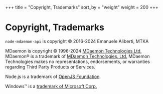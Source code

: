 +++
title = "Copyright, Trademarks"
sort_by = "weight"
weight = 200
+++
# Copyright, Trademarks

`node-mdaemon-api` is copyright © 2016-2024 Emanuele Aliberti, MTKA

MDaemon is copyright © 1996-2024 [MDaemon Technologies Ltd.](https://mdaemon.com/pages/about-us)
MDaemon® is a trademark of [MDaemon Technologies, Ltd.](https://mdaemon.com/pages/about-us)
MDaemon Technologies makes no representations, endorsements, or
warranties regarding Third Party Products or Services.

Node.js is a trademark of [OpenJS Foundation](https://openjsf.org/).

Windows&trade; is a [trademark of Microsoft Corp.](https://www.microsoft.com/en-us/legal/intellectualproperty/trademarks)
